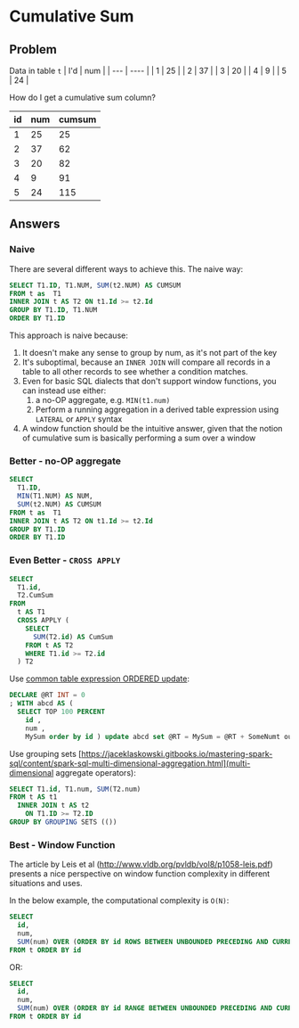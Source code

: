 # Cumulative Sum

## Problem

Data in table `t`
| I'd | num |
| --- | ---- |
| 1 | 25 |
| 2 | 37 |
| 3 | 20 |
| 4 | 9 |
| 5 | 24 |

How do I get a cumulative sum column?

| id | num | cumsum |
| -- | ---- | ---- |
| 1 | 25 | 25 |
| 2 | 37 | 62 |
| 3 | 20 | 82 |
| 4 | 9 | 91 |
| 5 | 24 | 115 |

## Answers

### Naive

There are several different ways to achieve this. The naive way:

```sql
SELECT T1.ID, T1.NUM, SUM(t2.NUM) AS CUMSUM
FROM t as  T1
INNER JOIN t AS T2 ON t1.Id >= t2.Id
GROUP BY T1.ID, T1.NUM
ORDER BY T1.ID
```

This approach is naive because:
1. It doesn't make any sense to group by num, as it's not part of the key
2. It's suboptimal, because an `INNER JOIN` will compare all records in a table to all other records to see whether a condition matches.
3. Even for basic SQL dialects that don't support window functions, you can instead use either:
    1. a no-OP aggregate, e.g. `MIN(t1.num)`
    2. Perform a running aggregation in a derived table expression using `LATERAL` or `APPLY` syntax 
4. A window function should be the intuitive answer, given that the notion of cumulative sum is basically performing a sum over a window 

### Better - no-OP aggregate

```sql
SELECT
  T1.ID,
  MIN(T1.NUM) AS NUM,
  SUM(t2.NUM) AS CUMSUM
FROM t as  T1
INNER JOIN t AS T2 ON t1.Id >= t2.Id
GROUP BY T1.ID
ORDER BY T1.ID
```

### Even Better - `CROSS APPLY`
```sql
SELECT
  T1.id,
  T2.CumSum
FROM
  t AS T1
  CROSS APPLY (
    SELECT
      SUM(T2.id) AS CumSum
    FROM t AS T2
    WHERE T1.id >= T2.id
  ) T2
```

Use [common table expression ORDERED update](https://weblogs.sqlteam.com/mladenp/2009/07/28/sql-server-2005-fast-running-totals/):

```sql
DECLARE @RT INT = 0
; WITH abcd AS (
  SELECT TOP 100 PERCENT
    id ,
    num ,
    MySum order by id ) update abcd set @RT = MySum = @RT + SomeNumt output inserted.*
```

Use grouping sets [https://jaceklaskowski.gitbooks.io/mastering-spark-sql/content/spark-sql-multi-dimensional-aggregation.html](multi-dimensional aggregate operators): 
```sql
SELECT T1.id, T1.num, SUM(T2.num)
FROM t AS t1
  INNER JOIN t AS t2
    ON T1.ID >= T2.ID
GROUP BY GROUPING SETS (())
```


### Best - Window Function

The article by Leis et al (http://www.vldb.org/pvldb/vol8/p1058-leis.pdf) presents a nice perspective on window function complexity in different situations and uses.

In the below example, the computational complexity is `O(N)`:

```sql
SELECT
  id,
  num,
  SUM(num) OVER (ORDER BY id ROWS BETWEEN UNBOUNDED PRECEDING AND CURRENT ROW) AS cumsum
FROM t ORDER BY id
```

OR:

```sql
SELECT
  id,
  num,
  SUM(num) OVER (ORDER BY id RANGE BETWEEN UNBOUNDED PRECEDING AND CURRENT ROW) AS cumsum
FROM t ORDER BY id
```